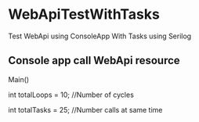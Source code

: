 # WebApiTestWithTasks
Test WebApi using ConsoleApp With Tasks using Serilog

Console app call WebApi resource
-
Main()

int totalLoops = 10; //Number of cycles

int totalTasks = 25; //Number calls at same time



